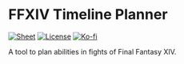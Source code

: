 # FFXIV Timeline Planner

[![Sheet](https://img.shields.io/website?color=0F9D58&label=sheet&logo=Google-Sheets&url=https%3A%2F%2Fdocs.google.com%2Fspreadsheets%2Fd%2F1dF8BpTfSFY4FqGcFikslagAdJyvEJvZYIY2_wgwN910)](https://tinyurl.com/y65g5hal)
[![License](https://img.shields.io/github/license/CostasAK/ffxiv-timeline-planner)](https://github.com/CostasAK/ffxiv-timeline-planner/blob/master/LICENSE)<!--
[![Language](https://img.shields.io/github/languages/top/costasak/the-stalk-market)](https://github.com/CostasAK/the-stalk-market)
[![Watchers](https://img.shields.io/github/watchers/costasak/the-stalk-market)](https://github.com/CostasAK/the-stalk-market)
[![Stars](https://img.shields.io/github/stars/costasak/the-stalk-market)](https://github.com/CostasAK/the-stalk-market)
[![Forks](https://img.shields.io/github/forks/costasak/the-stalk-market)](https://github.com/CostasAK/the-stalk-market)-->
[![Ko-fi](https://img.shields.io/badge/ko--fi-costas-F16061?logo=ko-fi)](https://ko-fi.com/costas)

A tool to plan abilities in fights of Final Fantasy XIV.
